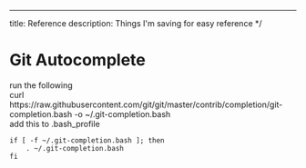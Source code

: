---
title: Reference
description: Things I'm saving for easy reference
*/

# Git Autocomplete
<div>
	<div class="content well" >
		run the following
	</div>
</div>
    curl https://raw.githubusercontent.com/git/git/master/contrib/completion/git-completion.bash -o ~/.git-completion.bash

<div>
	<div class="content well" >
		add this to .bash_profile
	</div>
</div>


    if [ -f ~/.git-completion.bash ]; then
        . ~/.git-completion.bash
    fi
